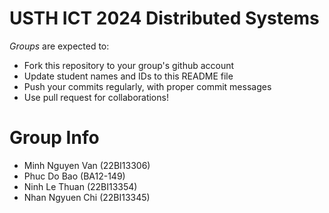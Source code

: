USTH ICT 2024 Distributed Systems
=====================================

*Groups* are expected to:

* Fork this repository to your group's github account
* Update student names and IDs to this README file
* Push your commits regularly, with proper commit messages
* Use pull request for collaborations!

Group Info
=======================

* Minh Nguyen Van (22BI13306)
* Phuc Do Bao (BA12-149)
* Ninh Le Thuan (22BI13354)
* Nhan Ngyuen Chi (22BI13345)
